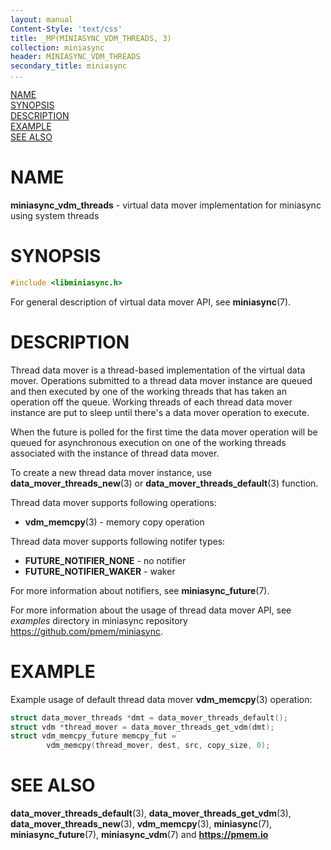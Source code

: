 ```yaml
---
layout: manual
Content-Style: 'text/css'
title: _MP(MINIASYNC_VDM_THREADS, 3)
collection: miniasync
header: MINIASYNC_VDM_THREADS
secondary_title: miniasync
...
```


[comment]: <> (SPDX-License-Identifier: BSD-3-Clause)
[comment]: <> (Copyright 2022, Intel Corporation)

[comment]: <> (miniasync_vdm_threads.3 -- man page for miniasync vdm threads mover API)

[NAME](#name)<br />
[SYNOPSIS](#synopsis)<br />
[DESCRIPTION](#description)<br />
[EXAMPLE](#example)<br />
[SEE ALSO](#see-also)<br />

# NAME #

**miniasync_vdm_threads** - virtual data mover implementation for miniasync using
system threads

# SYNOPSIS #

```c
#include <libminiasync.h>
```

For general description of virtual data mover API, see **miniasync**(7).

# DESCRIPTION #

Thread data mover is a thread-based implementation of the virtual data mover.
Operations submitted to a thread data mover instance are queued and then executed
by one of the working threads that has taken an operation off the queue. Working threads
of each thread data mover instance are put to sleep until there's a data mover operation
to execute.

When the future is polled for the first time the data mover operation will be queued
for asynchronous execution on one of the working threads associated with the instance
of thread data mover.

To create a new thread data mover instance, use **data_mover_threads_new**(3) or
**data_mover_threads_default**(3) function.

Thread data mover supports following operations:

* **vdm_memcpy**(3) - memory copy operation

Thread data mover supports following notifer types:

* **FUTURE_NOTIFIER_NONE** - no notifier
* **FUTURE_NOTIFIER_WAKER** - waker

For more information about notifiers, see **miniasync_future**(7).

For more information about the usage of thread data mover API, see *examples* directory
in miniasync repository <https://github.com/pmem/miniasync>.

# EXAMPLE #

Example usage of default thread data mover **vdm_memcpy**(3) operation:
```c
struct data_mover_threads *dmt = data_mover_threads_default();
struct vdm *thread_mover = data_mover_threads_get_vdm(dmt);
struct vdm_memcpy_future memcpy_fut =
		vdm_memcpy(thread_mover, dest, src, copy_size, 0);
```

# SEE ALSO #

**data_mover_threads_default**(3), **data_mover_threads_get_vdm**(3),
**data_mover_threads_new**(3), **vdm_memcpy**(3),
**miniasync**(7), **miniasync_future**(7),
**miniasync_vdm**(7) and **<https://pmem.io>**
